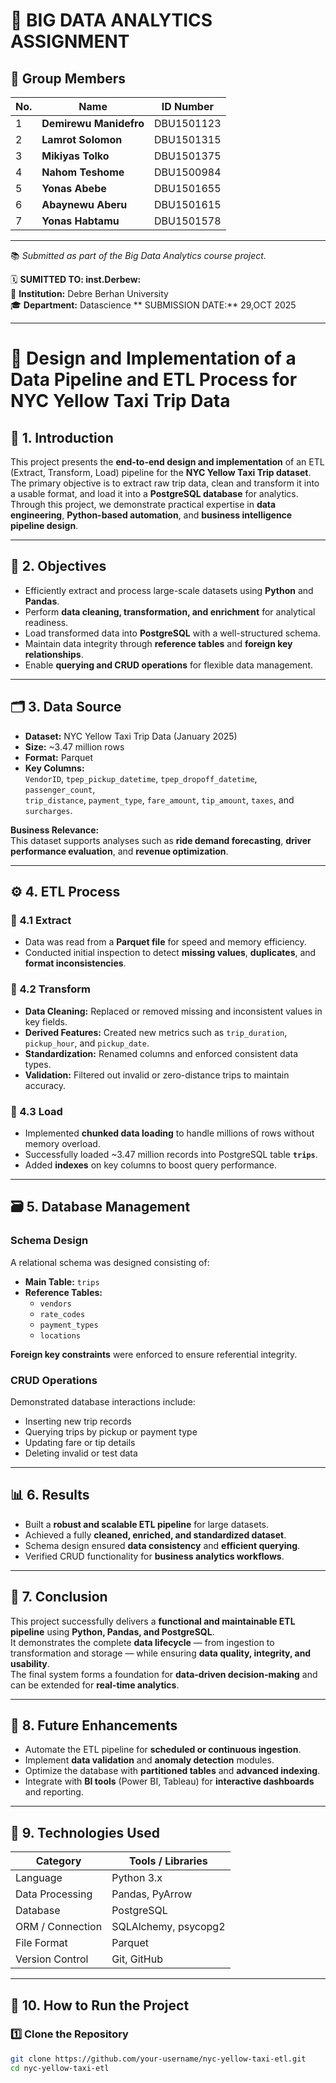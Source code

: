 # 🧠 BIG DATA ANALYTICS ASSIGNMENT

## 👥 Group Members

| No. | Name                     | ID Number     |
|-----|--------------------------|---------------|
| 1 | **Demirewu Manidefro** | DBU1501123 |
| 2 | **Lamrot Solomon** | DBU1501315 |
| 3 | **Mikiyas Tolko** | DBU1501375 |
| 4 | **Nahom Teshome** | DBU1500984 |
| 5 | **Yonas Abebe** | DBU1501655 |
| 6 | **Abaynewu Aberu** | DBU1501615 |
| 7 | **Yonas Habtamu** | DBU1501578 |

---

📚 *Submitted as part of the Big Data Analytics course project.*

🗓️ **SUMITTED TO: inst.Derbew:**   
🏫 **Institution:** Debre Berhan University  
🎓 **Department:** Datascience
 ** SUBMISSION DATE:** 29,OCT 2025

---

                                                
                                                                
# 🚖 Design and Implementation of a Data Pipeline and ETL Process for NYC Yellow Taxi Trip Data

## 📘 1. Introduction
This project presents the **end-to-end design and implementation** of an ETL (Extract, Transform, Load) pipeline for the **NYC Yellow Taxi Trip dataset**.  
The primary objective is to extract raw trip data, clean and transform it into a usable format, and load it into a **PostgreSQL database** for analytics.  
Through this project, we demonstrate practical expertise in **data engineering**, **Python-based automation**, and **business intelligence pipeline design**.

---

## 🎯 2. Objectives
- Efficiently extract and process large-scale datasets using **Python** and **Pandas**.  
- Perform **data cleaning, transformation, and enrichment** for analytical readiness.  
- Load transformed data into **PostgreSQL** with a well-structured schema.  
- Maintain data integrity through **reference tables** and **foreign key relationships**.  
- Enable **querying and CRUD operations** for flexible data management.  

---

## 🗂️ 3. Data Source
- **Dataset:** NYC Yellow Taxi Trip Data (January 2025)  
- **Size:** ~3.47 million rows  
- **Format:** Parquet  
- **Key Columns:**  
  `VendorID`, `tpep_pickup_datetime`, `tpep_dropoff_datetime`, `passenger_count`,  
  `trip_distance`, `payment_type`, `fare_amount`, `tip_amount`, `taxes`, and `surcharges`.

**Business Relevance:**  
This dataset supports analyses such as **ride demand forecasting**, **driver performance evaluation**, and **revenue optimization**.

---

## ⚙️ 4. ETL Process

### 🧩 4.1 Extract
- Data was read from a **Parquet file** for speed and memory efficiency.  
- Conducted initial inspection to detect **missing values**, **duplicates**, and **format inconsistencies**.

### 🔄 4.2 Transform
- **Data Cleaning:** Replaced or removed missing and inconsistent values in key fields.  
- **Derived Features:** Created new metrics such as `trip_duration`, `pickup_hour`, and `pickup_date`.  
- **Standardization:** Renamed columns and enforced consistent data types.  
- **Validation:** Filtered out invalid or zero-distance trips to maintain accuracy.

### 💾 4.3 Load
- Implemented **chunked data loading** to handle millions of rows without memory overload.  
- Successfully loaded ~3.47 million records into PostgreSQL table **`trips`**.  
- Added **indexes** on key columns to boost query performance.

---

## 🗃️ 5. Database Management

### Schema Design
A relational schema was designed consisting of:
- **Main Table:** `trips`
- **Reference Tables:**  
  - `vendors`  
  - `rate_codes`  
  - `payment_types`  
  - `locations`

**Foreign key constraints** were enforced to ensure referential integrity.

### CRUD Operations
Demonstrated database interactions include:
- Inserting new trip records  
- Querying trips by pickup or payment type  
- Updating fare or tip details  
- Deleting invalid or test data  

---

## 📊 6. Results
- Built a **robust and scalable ETL pipeline** for large datasets.  
- Achieved a fully **cleaned, enriched, and standardized dataset**.  
- Schema design ensured **data consistency** and **efficient querying**.  
- Verified CRUD functionality for **business analytics workflows**.

---

## 🧠 7. Conclusion
This project successfully delivers a **functional and maintainable ETL pipeline** using **Python, Pandas, and PostgreSQL**.  
It demonstrates the complete **data lifecycle** — from ingestion to transformation and storage — while ensuring **data quality, integrity, and usability**.  
The final system forms a foundation for **data-driven decision-making** and can be extended for **real-time analytics**.

---

## 🚀 8. Future Enhancements
- Automate the ETL pipeline for **scheduled or continuous ingestion**.  
- Implement **data validation** and **anomaly detection** modules.  
- Optimize the database with **partitioned tables** and **advanced indexing**.  
- Integrate with **BI tools** (Power BI, Tableau) for **interactive dashboards** and reporting.  

---

## 🧰 9. Technologies Used
| Category | Tools / Libraries |
|-----------|------------------|
| Language | Python 3.x |
| Data Processing | Pandas, PyArrow |
| Database | PostgreSQL |
| ORM / Connection | SQLAlchemy, psycopg2 |
| File Format | Parquet |
| Version Control | Git, GitHub |

---

## 🧪 10. How to Run the Project

### 1️⃣ Clone the Repository
```bash
git clone https://github.com/your-username/nyc-yellow-taxi-etl.git
cd nyc-yellow-taxi-etl

